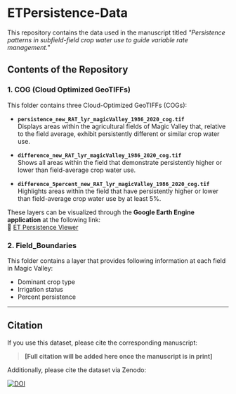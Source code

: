 # ETPersistence-Data

This repository contains the data used in the manuscript titled *"Persistence patterns in subfield-field crop water use to guide variable rate management."*

## Contents of the Repository

### 1. COG (Cloud Optimized GeoTIFFs)
This folder contains three Cloud-Optimized GeoTIFFs (COGs):

- **`persistence_new_RAT_lyr_magicValley_1986_2020_cog.tif`**  
  Displays areas within the agricultural fields of Magic Valley that, relative to the field average, exhibit persistently different or similar crop water use.

- **`difference_new_RAT_lyr_magicValley_1986_2020_cog.tif`**  
  Shows all areas within the field that demonstrate persistently higher or lower than field-average crop water use.

- **`difference_5percent_new_RAT_lyr_magicValley_1986_2020_cog.tif`**  
  Highlights areas within the field that have persistently higher or lower than field-average crop water use by at least 5%.

These layers can be visualized through the **Google Earth Engine application** at the following link:  
🔗 [ET Persistence Viewer](https://chinmaydeval91.users.earthengine.app/view/etpersistence)

### 2. Field_Boundaries
This folder contains a layer that provides following information at each field in Magic Valley:
- Dominant crop type  
- Irrigation status  
- Percent persistence  

---

## Citation  
If you use this dataset, please cite the corresponding manuscript:  
> **[Full citation will be added here once the manuscript is in print]**

Additionally, please cite the dataset via Zenodo:  

[![DOI](https://zenodo.org/badge/953253548.svg)](https://doi.org/10.5281/zenodo.15078546)
